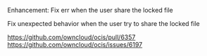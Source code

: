 Enhancement: Fix err when the user share the locked file

Fix unexpected behavior when the user try to share the locked file

https://github.com/owncloud/ocis/pull/6357
https://github.com/owncloud/ocis/issues/6197
